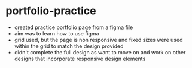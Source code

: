 # portfolio-practice

- created practice portfolio page from a figma file
- aim was to learn how to use figma
- grid used, but the page is non responsive and fixed sizes were used within the grid to match the design provided
- didn't complete the full design as want to move on and work on other designs that incorporate responsive design elements
